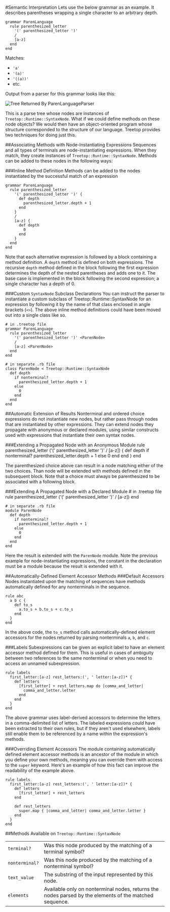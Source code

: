 #Semantic Interpretation
Lets use the below grammar as an example. It describes parentheses wrapping a single character to an arbitrary depth.

    grammar ParenLanguage
      rule parenthesized_letter
        '(' parenthesized_letter ')'
        /
        [a-z]
      end
    end

Matches:

* `'a'`
* `'(a)'`
* `'((a))'`
* etc.


Output from a parser for this grammar looks like this:

![Tree Returned By ParenLanguageParser](./images/paren_language_output.png)

This is a parse tree whose nodes are instances of `Treetop::Runtime::SyntaxNode`. What if we could define methods on these node objects? We would then have an object-oriented program whose structure corresponded to the structure of our language. Treetop provides two techniques for doing just this.

##Associating Methods with Node-Instantiating Expressions
Sequences and all types of terminals are node-instantiating expressions. When they match, they create instances of `Treetop::Runtime::SyntaxNode`. Methods can be added to these nodes in the following ways:

###Inline Method Definition
Methods can be added to the nodes instantiated by the successful match of an expression

    grammar ParenLanguage
      rule parenthesized_letter
        '(' parenthesized_letter ')' {
          def depth
            parenthesized_letter.depth + 1
          end
        }
        /
        [a-z] {
          def depth
            0
          end
        }
      end
    end

Note that each alternative expression is followed by a block containing a method definition. A `depth` method is defined on both expressions. The recursive `depth` method defined in the block following the first expression determines the depth of the nested parentheses and adds one to it. The base case is implemented in the block following the second expression; a single character has a depth of 0.


###Custom `SyntaxNode` Subclass Declarations
You can instruct the parser to instantiate a custom subclass of Treetop::Runtime::SyntaxNode for an expression by following it by the name of that class enclosed in angle brackets (`<>`). The above inline method definitions could have been moved out into a single class like so.

    # in .treetop file
    grammar ParenLanguage
      rule parenthesized_letter
        '(' parenthesized_letter ')' <ParenNode>
        /
        [a-z] <ParenNode>
      end
    end

    # in separate .rb file
    class ParenNode < Treetop::Runtime::SyntaxNode
      def depth
        if nonterminal?
          parenthesized_letter.depth + 1
        else
          0
        end
      end
    end

##Automatic Extension of Results
Nonterminal and ordered choice expressions do not instantiate new nodes, but rather pass through nodes that are instantiated by other expressions. They can extend nodes they propagate with anonymous or declared modules, using similar constructs used with expressions that instantiate their own syntax nodes.

###Extending a Propagated Node with an Anonymous Module
    rule parenthesized_letter
      ('(' parenthesized_letter ')' / [a-z]) {
        def depth
          if nonterminal?
            parenthesized_letter.depth + 1
          else
            0
          end
        end
      }
    end

The parenthesized choice above can result in a node matching either of the two choices. Than node will be extended with methods defined in the subsequent block. Note that a choice must always be parenthesized to be associated with a following block.

###Extending A Propagated Node with a Declared Module
    # in .treetop file
    rule parenthesized_letter
      ('(' parenthesized_letter ')' / [a-z]) <ParenNode>
    end
    
    # in separate .rb file
    module ParenNode
      def depth
        if nonterminal?
          parenthesized_letter.depth + 1
        else
          0
        end
      end
    end

Here the result is extended with the `ParenNode` module. Note the previous example for node-instantiating expressions, the constant in the declaration must be a module because the result is extended with it.

##Automatically-Defined Element Accessor Methods
###Default Accessors
Nodes instantiated upon the matching of sequences have methods automatically defined for any nonterminals in the sequence.

    rule abc
      a b c {
        def to_s
          a.to_s + b.to_s + c.to_s
        end
      }
    end

In the above code, the `to_s` method calls automatically-defined element accessors for the nodes returned by parsing nonterminals `a`, `b`, and `c`. 

###Labels
Subexpressions can be given an explicit label to have an element accessor method defined for them. This is useful in cases of ambiguity between two references to the same nonterminal or when you need to access an unnamed subexpression.

    rule labels
      first_letter:[a-z] rest_letters:(', ' letter:[a-z])* {
        def letters
          [first_letter] + rest_letters.map do |comma_and_letter|
            comma_and_letter.letter
          end
        end
      }
    end

The above grammar uses label-derived accessors to determine the letters in a comma-delimited list of letters. The labeled expressions _could_ have been extracted to their own rules, but if they aren't used elsewhere, labels still enable them to be referenced by a name within the expression's methods.

###Overriding Element Accessors
The module containing automatically defined element accessor methods is an ancestor of the module in which you define your own methods, meaning you can override them with access to the `super` keyword. Here's an example of how this fact can improve the readability of the example above.

    rule labels
      first_letter:[a-z] rest_letters:(', ' letter:[a-z])* {
        def letters
          [first_letter] + rest_letters
        end
        
        def rest_letters
          super.map { |comma_and_letter| comma_and_letter.letter }
        end
      }
    end


##Methods Available on `Treetop::Runtime::SyntaxNode`

<table>
  <tr>
    <td>
      <code>terminal?</code>
    </td>
    <td>
      Was this node produced by the matching of a terminal symbol?
    </td>
  </tr>
  <tr>
    <td>
      <code>nonterminal?</code>
    </td>
    <td>
      Was this node produced by the matching of a nonterminal symbol?
    </td>
  <tr>
    <td>
      <code>text_value</code>
    </td>
    <td>
      The substring of the input represented by this node.
    </td>
  <tr>
    <td>
      <code>elements</code>
    </td>
    <td>
      Available only on nonterminal nodes, returns the nodes parsed by the elements of the matched sequence.
    </td>
  </tr>
</table>
